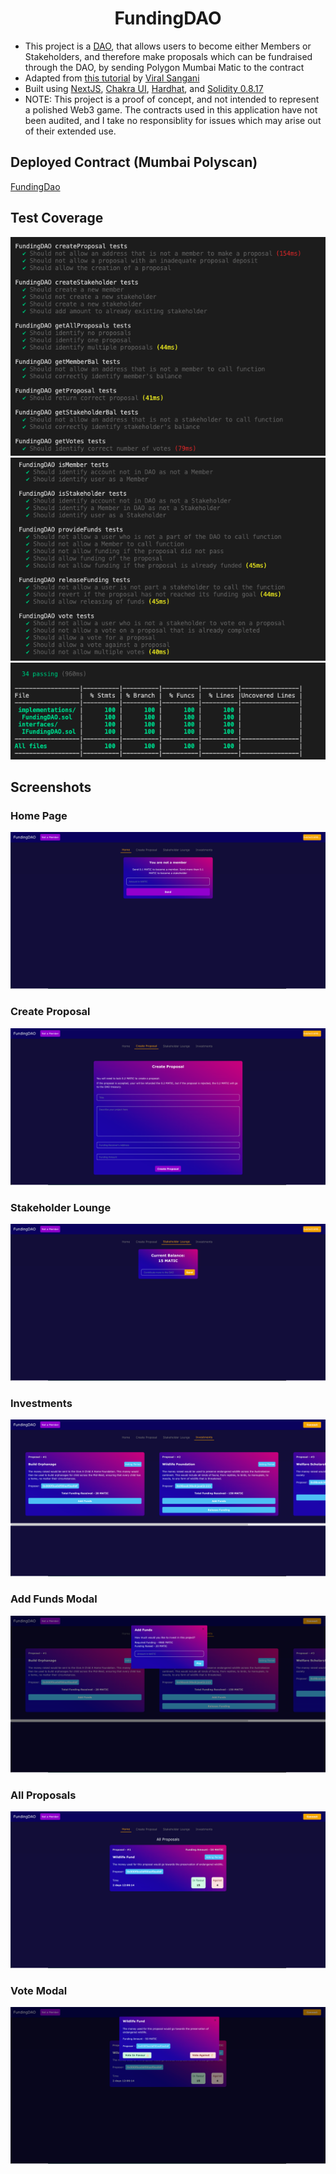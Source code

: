 <div align="center"><h1>FundingDAO</h1></div>

- This project is a [DAO](https://ethereum.org/en/dao/), that allows users to become either Members or Stakeholders, and therefore make proposals which can be fundraised through the DAO, by sending Polygon Mumbai Matic to the contract
- Adapted from [this tutorial](https://learn.figment.io/tutorials/funding-dao-polygon) by [Viral Sangani](https://github.com/viral-sangani)
- Built using [NextJS](https://nextjs.org/), [Chakra UI](https://chakra-ui.com/), [Hardhat](https://hardhat.org/), and [Solidity 0.8.17](https://docs.soliditylang.org/)
- NOTE: This project is a proof of concept, and not intended to represent a polished Web3 game. The contracts used in this application have not been audited, and I take no responsiblity for issues which may arise out of their extended use.

## Deployed Contract (Mumbai Polyscan)
[FundingDao](https://polygonscan.com/address/0x876Fe1F4F09908BE93D31eB6be113Be72cb70b48)

## Test Coverage
<div align="center"><img src="./fundingdao/READMEContent/Images/Tests/FundingDAOTests1.png" /></div>
<div align="center"><img src="./fundingdao/READMEContent/Images/Tests/FundingDAOTests2.png" /></div>
<div align="center"><img src="./fundingdao/READMEContent/Images/Tests/FundingDAOTestCoverage.png" /></div>

## Screenshots

### Home Page
<div align="center"><img src="./fundingdao/READMEContent/Images/Screenshots/HomePage.png" /></div>

### Create Proposal
<div align="center"><img src="./fundingdao/READMEContent/Images/Screenshots/CreateProposal.png" /></div>

### Stakeholder Lounge
<div align="center"><img src="./fundingdao/READMEContent/Images/Screenshots/StakeholderLounge.png" /></div>

### Investments
<div align="center"><img src="./fundingdao/READMEContent/Images/Screenshots/Investments.png" /></div>

### Add Funds Modal
<div align="center"><img src="./fundingdao/READMEContent/Images/Screenshots/AddFundsModal.png" /></div>

### All Proposals
<div align="center"><img src="./fundingdao/READMEContent/Images/Screenshots/AllProposals.png" /></div>

### Vote Modal
<div align="center"><img src="./fundingdao/READMEContent/Images/Screenshots/VoteModal.png" /></div>



